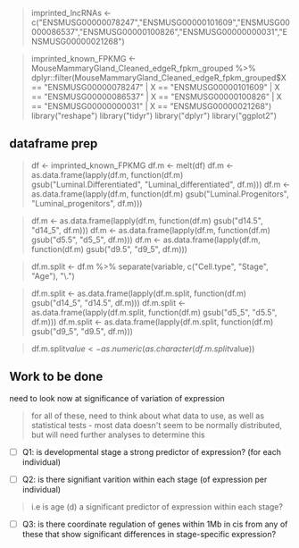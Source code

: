 > imprinted_lncRNAs <- c("ENSMUSG00000078247","ENSMUSG00000101609","ENSMUSG00000086537","ENSMUSG00000100826","ENSMUSG00000000031","ENSMUSG00000021268")

> imprinted_known_FPKMG <- MouseMammaryGland_Cleaned_edgeR_fpkm_grouped %>% 
>   dplyr::filter(MouseMammaryGland_Cleaned_edgeR_fpkm_grouped$X == "ENSMUSG00000078247" | 
>            X == "ENSMUSG00000101609" | 
>            X == "ENSMUSG00000086537" | 
>            X == "ENSMUSG00000100826" | 
>            X == "ENSMUSG00000000031" | 
>            X == "ENSMUSG00000021268")
> library("reshape")
> library("tidyr")
> library("dplyr")
> library("ggplot2")
## dataframe prep
> df <- imprinted_known_FPKMG
> df.m <- melt(df)
> df.m <- as.data.frame(lapply(df.m, function(df.m) gsub("Luminal.Differentiated", "Luminal_differentiated", df.m)))
> df.m <- as.data.frame(lapply(df.m, function(df.m) gsub("Luminal.Progenitors", "Luminal_progenitors", df.m)))

> df.m <- as.data.frame(lapply(df.m, function(df.m) gsub("d14.5", "d14_5", df.m)))
> df.m <- as.data.frame(lapply(df.m, function(df.m) gsub("d5.5", "d5_5", df.m)))
> df.m <- as.data.frame(lapply(df.m, function(df.m) gsub("d9.5", "d9_5", df.m)))

> df.m.split <- df.m %>% separate(variable, c("Cell.type", "Stage", "Age"), "\\.")

> df.m.split <- as.data.frame(lapply(df.m.split, function(df.m) gsub("d14_5", "d14.5", df.m)))
> df.m.split <- as.data.frame(lapply(df.m.split, function(df.m) gsub("d5_5", "d5.5", df.m)))
> df.m.split <- as.data.frame(lapply(df.m.split, function(df.m) gsub("d9_5", "d9.5", df.m)))

> df.m.split$value <- as.numeric(as.character(df.m.split$value))

## Work to be done

need to look now at significance of variation of expression

> for all of these, need to think about what data to use, as well as statistical tests - most data doesn't seem to be normally distributed, but will need further analyses to determine this

- [ ] Q1: is developmental stage a strong predictor of expression? (for each individual)

- [ ]  Q2: is there signifiant varition within each stage (of expression per individual)

> i.e is age (d) a significant predictor of expression within each stage?

- [ ] Q3: is there coordinate regulation of genes within 1Mb in cis from any of these that show significant differences in stage-specific expression?
